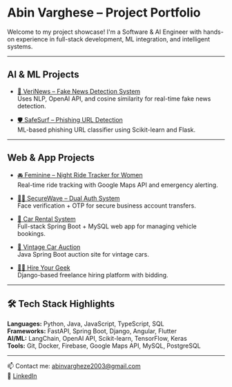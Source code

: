 #  Abin Varghese – Project Portfolio

Welcome to my project showcase! I'm a Software & AI Engineer with hands-on experience in full-stack development, ML integration, and intelligent systems.

---

## AI & ML Projects

- [📰 VeriNews – Fake News Detection System](https://github.com/Abin7390/PROJECTS/tree/main/verinews)  
  Uses NLP, OpenAI API, and cosine similarity for real-time fake news detection.

- [🛡️ SafeSurf – Phishing URL Detection](https://github.com/Abin7390/PROJECTS/tree/main/safesurf)  
  ML-based phishing URL classifier using Scikit-learn and Flask.

---

##  Web & App Projects

- [🚘 Feminine – Night Ride Tracker for Women](https://github.com/Abin7390/PROJECTS/tree/main/feminine)  
  Real-time ride tracking with Google Maps API and emergency alerting.

- [🕵️‍♂️ SecureWave – Dual Auth System](https://github.com/Abin7390/PROJECTS/tree/main/securewave)  
  Face verification + OTP for secure business account transfers.

- [🚗 Car Rental System](https://github.com/Abin7390/PROJECTS/tree/main/car-rental)  
  Full-stack Spring Boot + MySQL web app for managing vehicle bookings.

- [🏁 Vintage Car Auction](https://github.com/Abin7390/PROJECTS/tree/main/auction)  
  Java Spring Boot auction site for vintage cars.

- [👨‍💻 Hire Your Geek](https://github.com/Abin7390/PROJECTS/tree/main/hireyourgeek)  
  Django-based freelance hiring platform with bidding.

---

## 🛠️ Tech Stack Highlights

**Languages:** Python, Java, JavaScript, TypeScript, SQL  
**Frameworks:** FastAPI, Spring Boot, Django, Angular, Flutter  
**AI/ML:** LangChain, OpenAI API, Scikit-learn, TensorFlow, Keras  
**Tools:** Git, Docker, Firebase, Google Maps API, MySQL, PostgreSQL  

---

📫 Contact me: [abinvargheze2003@gmail.com](mailto:abinvargheze2003@gmail.com)  
🔗 [LinkedIn](https://www.linkedin.com/in/abin-varghese-885639294)
